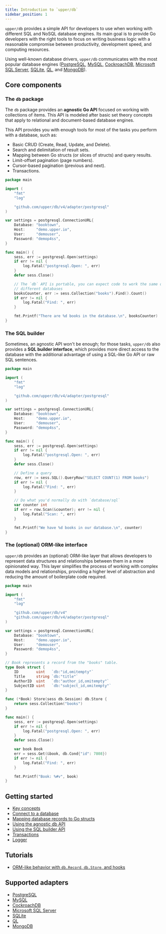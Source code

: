 ```yaml
---
title: Introduction to `upper/db`
sidebar_position: 1
---
```


`upper/db` provides a simple API for developers to use when working with
different SQL and NoSQL database engines. Its main goal is to provide Go
developers with the right tools to focus on writing business logic with a
reasonable compromise between productivity, development speed, and computing
resources.

Using well-known database drivers, `upper/db` communicates with the most
popular database engines ([PostgreSQL](../adapter/postgresql),
[MySQL](../adapter/mysql), [CockroachDB](../adapter/cockroachdb), [Microsoft
SQL Server](../adapter/mssql), [SQLite](../adapter/sqlite),
[QL](../adapter/ql), and [MongoDB](../adapter/mongo)).

## Core components

### The `db` package

The `db` package provides an **agnostic Go API** focused on working with
collections of items. This API is modeled after basic set theory concepts that
apply to relational and document-based database engines.

This API provides you with enough tools for most of the tasks you perform with
a database, such as:

* Basic CRUD (Create, Read, Update, and Delete).
* Search and delimitation of result sets.
* Mapping between Go structs (or slices of structs) and query results.
* Limit-offset pagination (page numbers).
* Cursor-based pagination (previous and next).
* Transactions.

```go
package main

import (
	"fmt"
	"log"

	"github.com/upper/db/v4/adapter/postgresql"
)

var settings = postgresql.ConnectionURL{
	Database: "booktown",
	Host:     "demo.upper.io",
	User:     "demouser",
	Password: "demop4ss",
}

func main() {
	sess, err := postgresql.Open(settings)
	if err != nil {
		log.Fatal("postgresql.Open: ", err)
	}
	defer sess.Close()

	// The `db` API is portable, you can expect code to work the same on
	// different databases
	booksCounter, err := sess.Collection("books").Find().Count()
	if err != nil {
		log.Fatal("Find: ", err)
	}

	fmt.Printf("There are %d books in the database.\n", booksCounter)
}
```

### The SQL builder

Sometimes, an agnostic API won't be enough; for those tasks, `upper/db` also
provides a **SQL builder interface**, which provides more direct access to the
database with the additional advantage of using a SQL-like Go API or raw SQL
sentences.

```go
package main

import (
	"fmt"
	"log"

	"github.com/upper/db/v4/adapter/postgresql"
)

var settings = postgresql.ConnectionURL{
	Database: "booktown",
	Host:     "demo.upper.io",
	User:     "demouser",
	Password: "demop4ss",
}

func main() {
	sess, err := postgresql.Open(settings)
	if err != nil {
		log.Fatal("postgresql.Open: ", err)
	}
	defer sess.Close()

	// Define a query
	row, err := sess.SQL().QueryRow("SELECT COUNT(1) FROM books")
	if err != nil {
		log.Fatal("Find: ", err)
	}

	// Do what you'd normally do with `database/sql`
	var counter int
	if err = row.Scan(&counter); err != nil {
		log.Fatal("Scan: ", err)
	}

	fmt.Printf("We have %d books in our database.\n", counter)
}
```

### The (optional) ORM-like interface

`upper/db` provides an (optional) ORM-like layer that allows developers to
represent data structures and relationships between them in a more opinionated
way. This layer simplifies the process of working with complex data models and
relationships, providing a higher level of abstraction and reducing the amount
of boilerplate code required.

```go
package main

import (
	"fmt"
	"log"

	"github.com/upper/db/v4"
	"github.com/upper/db/v4/adapter/postgresql"
)

var settings = postgresql.ConnectionURL{
	Database: "booktown",
	Host:     "demo.upper.io",
	User:     "demouser",
	Password: "demop4ss",
}

// Book represents a record from the "books" table.
type Book struct {
	ID        uint   `db:"id,omitempty"`
	Title     string `db:"title"`
	AuthorID  uint   `db:"author_id,omitempty"`
	SubjectID uint   `db:"subject_id,omitempty"`
}

func (*Book) Store(sess db.Session) db.Store {
	return sess.Collection("books")
}

func main() {
	sess, err := postgresql.Open(settings)
	if err != nil {
		log.Fatal("postgresql.Open: ", err)
	}
	defer sess.Close()

	var book Book
	err = sess.Get(&book, db.Cond{"id": 7808})
	if err != nil {
		log.Fatal("Find: ", err)
	}

	fmt.Printf("Book: %#v", book)
}
```

## Getting started

* [Key concepts](/v4/getting-started/key-concepts)
* [Connect to a database](/v4/getting-started/connect-to-a-database)
* [Mapping database records to Go structs](/v4/getting-started/struct-mapping)
* [Using the agnostic db API](/v4/getting-started/agnostic-db-api)
* [Using the SQL builder API](/v4/getting-started/sql-builder-api)
* [Transactions](/v4/getting-started/transactions)
* [Logger](/v4/getting-started/logger)

## Tutorials

* [ORM-like behavior with `db.Record`, `db.Store`, and
  hooks](/v4/tutorial/record-store-and-hooks)

## Supported adapters

* [PostgreSQL](/v4/adapter/postgresql)
* [MySQL](/v4/adapter/mysql)
* [CockroachDB](/v4/adapter/cockroachdb)
* [Microsoft SQL Server](/v4/adapter/mssql)
* [SQLite](/v4/adapter/sqlite)
* [QL](/v4/adapter/ql)
* [MongoDB](/v4/adapter/mongo)
